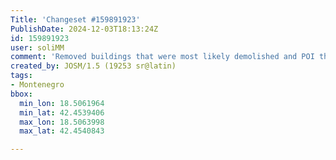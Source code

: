 ```yaml
---
Title: 'Changeset #159891923'
PublishDate: 2024-12-03T18:13:24Z
id: 159891923
user: soliMM
comment: 'Removed buildings that were most likely demolished and POI that was located within, based on user report in note: 4412379'
created_by: JOSM/1.5 (19253 sr@latin)
tags:
- Montenegro
bbox:
  min_lon: 18.5061964
  min_lat: 42.4539406
  max_lon: 18.5063998
  max_lat: 42.4540843

---
```

